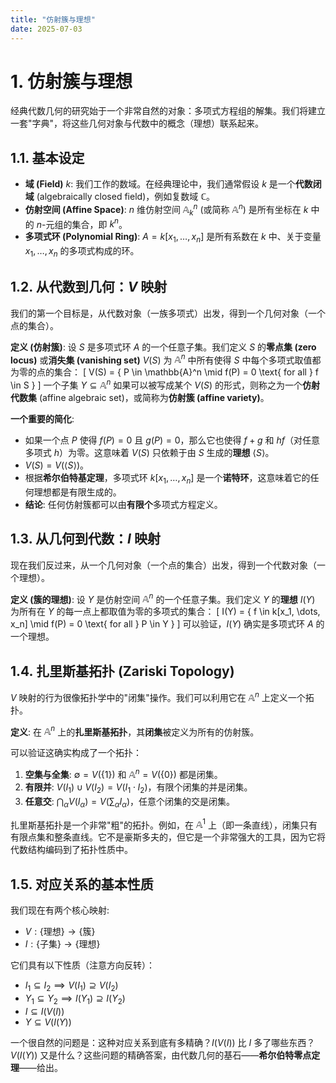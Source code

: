 ```yaml
---
title: "仿射簇与理想"
date: 2025-07-03
---
```


# 1. 仿射簇与理想

经典代数几何的研究始于一个非常自然的对象：多项式方程组的解集。我们将建立一套"字典"，将这些几何对象与代数中的概念（理想）联系起来。

## 1.1. 基本设定

- **域 (Field)** $k$: 我们工作的数域。在经典理论中，我们通常假设 $k$ 是一个**代数闭域** (algebraically closed field)，例如复数域 $\mathbb{C}$。
- **仿射空间 (Affine Space)**: $n$ 维仿射空间 $\mathbb{A}^n_k$ (或简称 $\mathbb{A}^n$) 是所有坐标在 $k$ 中的 $n$-元组的集合，即 $k^n$。
- **多项式环 (Polynomial Ring)**: $A = k[x_1, \dots, x_n]$ 是所有系数在 $k$ 中、关于变量 $x_1, \dots, x_n$ 的多项式构成的环。

## 1.2. 从代数到几何：$V$ 映射

我们的第一个目标是，从代数对象（一族多项式）出发，得到一个几何对象（一个点的集合）。

**定义 (仿射簇)**:
设 $S$ 是多项式环 $A$ 的一个任意子集。我们定义 $S$ 的**零点集 (zero locus)** 或**消失集 (vanishing set)** $V(S)$ 为 $\mathbb{A}^n$ 中所有使得 $S$ 中每个多项式取值都为零的点的集合：
\[ V(S) = \{ P \in \mathbb{A}^n \mid f(P) = 0 \text{ for all } f \in S \} \]
一个子集 $Y \subseteq \mathbb{A}^n$ 如果可以被写成某个 $V(S)$ 的形式，则称之为一个**仿射代数集** (affine algebraic set)，或简称为**仿射簇 (affine variety)**。

**一个重要的简化**:

- 如果一个点 $P$ 使得 $f(P)=0$ 且 $g(P)=0$，那么它也使得 $f+g$ 和 $hf$（对任意多项式 $h$）为零。这意味着 $V(S)$ 只依赖于由 $S$ 生成的**理想** $\langle S \rangle$。
- $V(S) = V(\langle S \rangle)$。
- 根据**希尔伯特基定理**，多项式环 $k[x_1, \dots, x_n]$ 是一个**诺特环**，这意味着它的任何理想都是有限生成的。
- **结论**: 任何仿射簇都可以由**有限个**多项式方程定义。

## 1.3. 从几何到代数：$I$ 映射

现在我们反过来，从一个几何对象（一个点的集合）出发，得到一个代数对象（一个理想）。

**定义 (簇的理想)**:
设 $Y$ 是仿射空间 $\mathbb{A}^n$ 的一个任意子集。我们定义 $Y$ 的**理想** $I(Y)$ 为所有在 $Y$ 的每一点上都取值为零的多项式的集合：
\[ I(Y) = \{ f \in k[x_1, \dots, x_n] \mid f(P) = 0 \text{ for all } P \in Y \} \]
可以验证，$I(Y)$ 确实是多项式环 $A$ 的一个理想。

## 1.4. 扎里斯基拓扑 (Zariski Topology)

$V$ 映射的行为很像拓扑学中的"闭集"操作。我们可以利用它在 $\mathbb{A}^n$ 上定义一个拓扑。

**定义**:
在 $\mathbb{A}^n$ 上的**扎里斯基拓扑**，其**闭集**被定义为所有的仿射簇。

可以验证这确实构成了一个拓扑：

1. **空集与全集**: $\emptyset = V(\{1\})$ 和 $\mathbb{A}^n = V(\{0\})$ 都是闭集。
2. **有限并**: $V(I_1) \cup V(I_2) = V(I_1 \cdot I_2)$，有限个闭集的并是闭集。
3. **任意交**: $\bigcap_{\alpha} V(I_\alpha) = V(\sum_{\alpha} I_\alpha)$，任意个闭集的交是闭集。

扎里斯基拓扑是一个非常"粗"的拓扑。例如，在 $\mathbb{A}^1$ 上（即一条直线），闭集只有有限点集和整条直线。它不是豪斯多夫的，但它是一个非常强大的工具，因为它将代数结构编码到了拓扑性质中。

## 1.5. 对应关系的基本性质

我们现在有两个核心映射:

- $V: \{\text{理想}\} \to \{\text{簇}\}$
- $I: \{\text{子集}\} \to \{\text{理想}\}$

它们具有以下性质（注意方向反转）：

- $I_1 \subseteq I_2 \implies V(I_1) \supseteq V(I_2)$
- $Y_1 \subseteq Y_2 \implies I(Y_1) \supseteq I(Y_2)$
- $I \subseteq I(V(I))$
- $Y \subseteq V(I(Y))$

一个很自然的问题是：这种对应关系到底有多精确？$I(V(I))$ 比 $I$ 多了哪些东西？$V(I(Y))$ 又是什么？这些问题的精确答案，由代数几何的基石——**希尔伯特零点定理**——给出。
